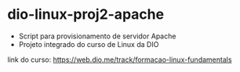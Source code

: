 # dio-linux-proj2-apache

- Script para provisionamento de servidor Apache
- Projeto integrado do curso de Linux da DIO

link do curso: https://web.dio.me/track/formacao-linux-fundamentals